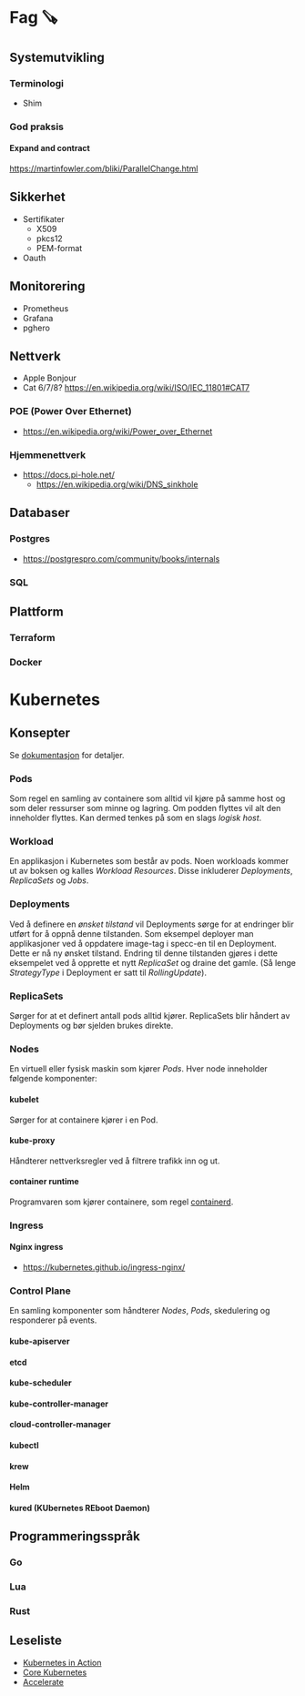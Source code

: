 Fag 🪚
======

Systemutvikling
---------------

### Terminologi

-	Shim

### God praksis

#### Expand and contract

https://martinfowler.com/bliki/ParallelChange.html

Sikkerhet
---------

-	Sertifikater
	-	X509
	-	pkcs12
	-	PEM-format
-	Oauth

Monitorering
------------

-	Prometheus
-	Grafana
-	pghero

Nettverk
--------

-	Apple Bonjour
-	Cat 6/7/8? https://en.wikipedia.org/wiki/ISO/IEC_11801#CAT7

### POE (Power Over Ethernet)

-	https://en.wikipedia.org/wiki/Power_over_Ethernet

### Hjemmenettverk

-	https://docs.pi-hole.net/
	-	https://en.wikipedia.org/wiki/DNS_sinkhole

Databaser
---------

### Postgres

-	https://postgrespro.com/community/books/internals

### SQL

Plattform
---------

### Terraform

### Docker

Kubernetes
==========

Konsepter
---------

Se [dokumentasjon](https://kubernetes.io/docs) for detaljer.

### Pods

Som regel en samling av containere som alltid vil kjøre på samme host og som deler ressurser som minne og lagring. Om podden flyttes vil alt den inneholder flyttes. Kan dermed tenkes på som en slags *logisk host*.

### Workload

En applikasjon i Kubernetes som består av pods. Noen workloads kommer ut av boksen og kalles *Workload Resources*. Disse inkluderer *Deployments*, *ReplicaSets* og *Jobs*.

### Deployments

Ved å definere en *ønsket tilstand* vil Deployments sørge for at endringer blir utført for å oppnå denne tilstanden. Som eksempel deployer man applikasjoner ved å oppdatere image-tag i specc-en til en Deployment. Dette er nå ny ønsket tilstand. Endring til denne tilstanden gjøres i dette eksempelet ved å opprette et nytt *ReplicaSet* og draine det gamle. (Så lenge *StrategyType* i Deployment er satt til *RollingUpdate*).

### ReplicaSets

Sørger for at et definert antall pods alltid kjører. ReplicaSets blir håndert av Deployments og bør sjelden brukes direkte.

### Nodes

En virtuell eller fysisk maskin som kjører *Pods*. Hver node inneholder følgende komponenter:

#### kubelet

Sørger for at containere kjører i en Pod.

#### kube-proxy

Håndterer nettverksregler ved å filtrere trafikk inn og ut.

#### container runtime

Programvaren som kjører containere, som regel [containerd](https://containerd.io/docs/).

### Ingress

#### Nginx ingress

-	https://kubernetes.github.io/ingress-nginx/  

### Control Plane

En samling komponenter som håndterer *Nodes*, *Pods*, skedulering og responderer på events.

#### kube-apiserver

#### etcd

#### kube-scheduler

#### kube-controller-manager

#### cloud-controller-manager

#### kubectl

#### krew

#### Helm

#### kured (KUbernetes REboot Daemon)

Programmeringsspråk
-------------------

### Go

### Lua

### Rust

Leseliste
---------

-	[Kubernetes in Action](https://www.manning.com/books/kubernetes-in-action)
-	[Core Kubernetes](https://www.manning.com/books/core-kubernetes)
-	[Accelerate](https://books.apple.com/no/book/accelerate-the-science-of-lean-software-and/id1604511060)

